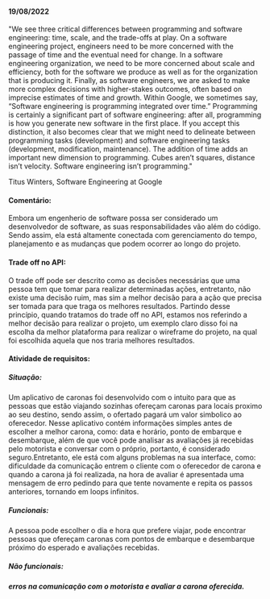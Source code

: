 <h4> 19/08/2022</h4>
"We see three critical differences between programming and software engineering: time, scale, and the trade-offs at play. On a software engineering project, engineers need to be more concerned with the passage of time and the eventual need for change. In a software engineering organization, we need to be more concerned about scale and efficiency, both for the software we produce as well as for the organization that is producing it. Finally, as software engineers, we are asked to make more complex decisions with higher-stakes outcomes, often based on imprecise estimates of time and growth. Within Google, we sometimes say, “Software engineering is programming integrated over time.” Programming is certainly a significant part of software engineering: after all, programming is how you generate new software in the first place. If you accept this distinction, it also becomes clear that we might need to delineate between programming tasks (development) and software engineering tasks (development, modification, maintenance). The addition of time adds an important new dimension to programming. Cubes aren’t squares, distance isn’t velocity. Software engineering isn’t programming."

Titus Winters, Software Engineering at Google

<h4>Comentário: </h4>
Embora um engenherio de software possa ser considerado um desenvolvedor de software, as suas responsabilidades vão além do código. Sendo assim, ela está altamente conectada com gerenciamento do tempo, planejamento e as mudanças que podem ocorrer ao longo do projeto. 
 <br>
<h4>Trade off no API:</h4>
O trade off pode ser descrito como as decisões necessárias que uma pessoa tem que tomar para realizar determinadas ações, entretanto, não existe uma decisão ruim, mas sim a melhor decisão para a ação que precisa ser tomada para que traga os melhores resultados. Partindo desse princípio, quando tratamos do trade off no API, estamos nos referindo a melhor decisão para realizar o projeto, um exemplo claro disso foi na escolha da melhor plataforma para realizar o wireframe do projeto, na qual foi escolhida aquela que nos traria melhores resultados.

<h4>Atividade de requisitos:</h4>
<h5>Situação: </h5> Um aplicativo de caronas foi desenvolvido com o intuito para que as pessoas que estão viajando sozinhas ofereçam caronas para locais proximo ao seu destino, sendo assim, o ofertado pagará um valor simbolico ao oferecedor. Nesse aplicativo contém informações simples antes de escolher a melhor carona, como: data e horário, ponto de embarque e desembarque, além de que você pode analisar as avaliações já recebidas pelo motorista e conversar com o próprio, portanto, é considerado seguro.Entretanto, ele está com alguns problemas na sua interface, como: dificuldade da comunicação entrem o cliente com o oferecedor de carona e quando a carona já foi realizada, na hora de avaliar é apresentada uma mensagem de erro pedindo para que tente novamente e repita os passos anteriores, tornando em loops infinitos.
<br>
<h5>Funcionais:</h5> A pessoa pode escolher o dia e hora que prefere viajar, pode encontrar pessoas que ofereçam caronas com pontos de embarque e desembarque próximo do esperado e avaliações recebidas.
<br>
<h5>Não funcionais:<h5> erros na comunicação com o motorista e avaliar a carona oferecida.
<br>
